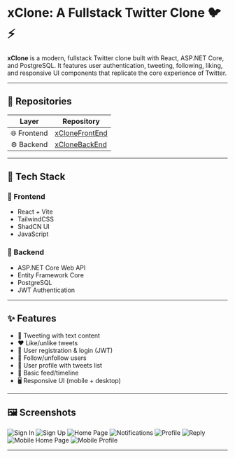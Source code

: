 # xClone: A Fullstack Twitter Clone 🐦⚡

**xClone** is a modern, fullstack Twitter clone built with React, ASP.NET Core, and PostgreSQL. It features user authentication, tweeting, following, liking, and responsive UI components that replicate the core experience of Twitter.

---

## 📁 Repositories

| Layer      | Repository                                                                 |
|------------|----------------------------------------------------------------------------|
| 🌐 Frontend | [xCloneFrontEnd](https://github.com/TahaLoghmari/xCloneFrontEnd)          |
| ⚙️ Backend  | [xCloneBackEnd](https://github.com/TahaLoghmari/xCloneBackEnd)            |

---

## 🧠 Tech Stack

### 🔹 Frontend
- React + Vite
- TailwindCSS
- ShadCN UI
- JavaScript

### 🔹 Backend
- ASP.NET Core Web API
- Entity Framework Core
- PostgreSQL
- JWT Authentication

---

## ✨ Features

- 📝 Tweeting with text content
- ❤️ Like/unlike tweets
- 👤 User registration & login (JWT)
- 📇 Follow/unfollow users
- 🧾 User profile with tweets list
- 🔎 Basic feed/timeline
- 🖥️ Responsive UI (mobile + desktop)

---

## 🖼️ Screenshots

![Sign In](./Screenshots/signIn.png)
![Sign Up](./Screenshots/signUp.png)
![Home Page](./Screenshots/homePage.png)
![Notifications](./Screenshots/notifications.png)
![Profile](./Screenshots/profile.png)
![Reply](./Screenshots/reply.png)
![Mobile Home Page](./Screenshots/mobileHomePage.png)
![Mobile Profile](./Screenshots/mobileProfile.png)

---


